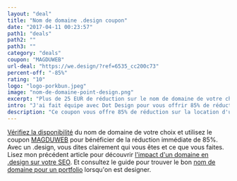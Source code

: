 ```yaml
---
layout: "deal"
title: "Nom de domaine .design coupon"
date: "2017-04-11 00:23:57"
path1: "deals"
path2: ""
path3: ""
category: "deals"
coupon: "MAGDUWEB"
url-deal: "https://we.design/?ref=6535_cc200c73"
percent-off: "-85%"
rating: "10"
logo: "logo-porkbun.jpeg"
image: "nom-de-domaine-point-design.png"
excerpt: "Plus de 25 EUR de réduction sur le nom de domaine de votre choix avec l'extension en .design."
intro: "J'ai fait équipe avec Dot Design pour vous offrir 85% de réduction sur les noms de domaine en .design. Utilisez le code promo [MAGDUWEB](https://we.design/?ref=6535_cc200c73) pour obtenir le nom de domaine de votre choix pour 4 EUR durant la première année."
description: "Ce coupon vous offre 85% de réduction sur la location d'un nom de domaine en .design. Economisez 25 EUR sur la 1ère année d'abonnement."
---
```

[Vérifiez la disponibilité](https://we.design/?ref=6535_cc200c73) du nom de domaine de votre choix et utilisez le coupon [MAGDUWEB](https://we.design/?ref=6535_cc200c73) pour bénéficier de la réduction immédiate de 85%. Avec un .design, vous dites clairement qui vous êtes et ce que vous faites. Lisez mon précédent article pour découvrir [l'impact d'un domaine en .design sur votre SEO](http://www.magazineduwebdesign.com/conseils/guides/comment-obtenir-son-nom-de-domaine-gratuit-extension-design-et-impact-seo/). Et consultez le guide pour trouver le bon [nom de domaine pour un portfolio](http://www.magazineduwebdesign.com/conseils/guides/comment-choisir-le-nom-de-domaine-de-son-portfolio/) lorsqu'on est designer.
